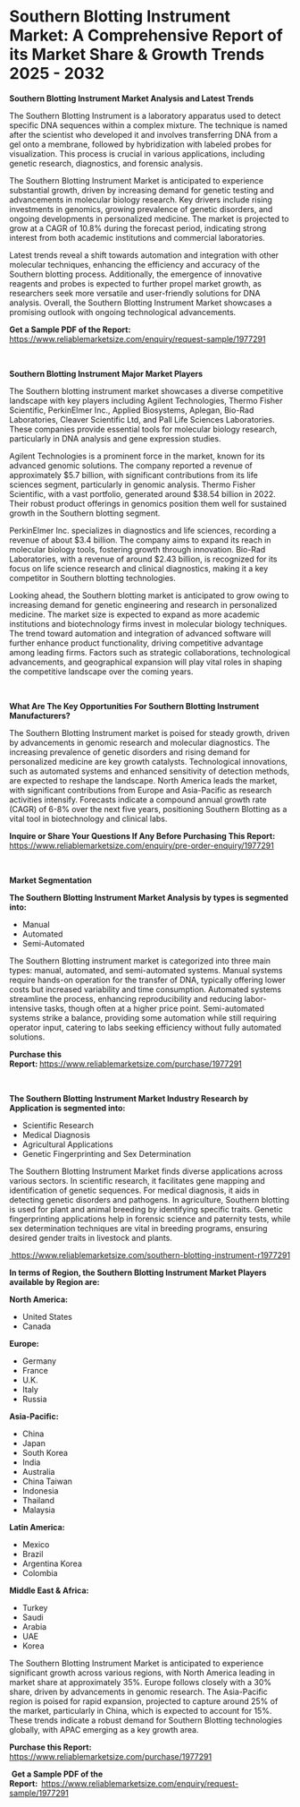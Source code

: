 <p><h1>Southern Blotting Instrument Market: A Comprehensive Report of its Market Share & Growth Trends 2025 - 2032</h1></p><p><strong>Southern Blotting Instrument Market Analysis and Latest Trends</strong></p>
<p><p>The Southern Blotting Instrument is a laboratory apparatus used to detect specific DNA sequences within a complex mixture. The technique is named after the scientist who developed it and involves transferring DNA from a gel onto a membrane, followed by hybridization with labeled probes for visualization. This process is crucial in various applications, including genetic research, diagnostics, and forensic analysis.</p><p>The Southern Blotting Instrument Market is anticipated to experience substantial growth, driven by increasing demand for genetic testing and advancements in molecular biology research. Key drivers include rising investments in genomics, growing prevalence of genetic disorders, and ongoing developments in personalized medicine. The market is projected to grow at a CAGR of 10.8% during the forecast period, indicating strong interest from both academic institutions and commercial laboratories.</p><p>Latest trends reveal a shift towards automation and integration with other molecular techniques, enhancing the efficiency and accuracy of the Southern blotting process. Additionally, the emergence of innovative reagents and probes is expected to further propel market growth, as researchers seek more versatile and user-friendly solutions for DNA analysis. Overall, the Southern Blotting Instrument Market showcases a promising outlook with ongoing technological advancements.</p></p>
<p><strong>Get a Sample PDF of the Report:&nbsp;</strong> <a href="https://www.reliablemarketsize.com/enquiry/request-sample/1977291?utm_campaign=2176&utm_medium=2&utm_source=Github&utm_content=ia&utm_term=12042025&utm_id=southern-blotting-instrument">https://www.reliablemarketsize.com/enquiry/request-sample/1977291</a></p>
<p>&nbsp;</p>
<p><strong>Southern Blotting Instrument Major Market Players</strong></p>
<p><p>The Southern blotting instrument market showcases a diverse competitive landscape with key players including Agilent Technologies, Thermo Fisher Scientific, PerkinElmer Inc., Applied Biosystems, Aplegan, Bio-Rad Laboratories, Cleaver Scientific Ltd, and Pall Life Sciences Laboratories. These companies provide essential tools for molecular biology research, particularly in DNA analysis and gene expression studies.</p><p>Agilent Technologies is a prominent force in the market, known for its advanced genomic solutions. The company reported a revenue of approximately $5.7 billion, with significant contributions from its life sciences segment, particularly in genomic analysis. Thermo Fisher Scientific, with a vast portfolio, generated around $38.54 billion in 2022. Their robust product offerings in genomics position them well for sustained growth in the Southern blotting segment.</p><p>PerkinElmer Inc. specializes in diagnostics and life sciences, recording a revenue of about $3.4 billion. The company aims to expand its reach in molecular biology tools, fostering growth through innovation. Bio-Rad Laboratories, with a revenue of around $2.43 billion, is recognized for its focus on life science research and clinical diagnostics, making it a key competitor in Southern blotting technologies.</p><p>Looking ahead, the Southern blotting market is anticipated to grow owing to increasing demand for genetic engineering and research in personalized medicine. The market size is expected to expand as more academic institutions and biotechnology firms invest in molecular biology techniques. The trend toward automation and integration of advanced software will further enhance product functionality, driving competitive advantage among leading firms. Factors such as strategic collaborations, technological advancements, and geographical expansion will play vital roles in shaping the competitive landscape over the coming years.</p></p>
<p>&nbsp;</p>
<p><strong>What Are The Key Opportunities For Southern Blotting Instrument Manufacturers?</strong></p>
<p><p>The Southern Blotting Instrument market is poised for steady growth, driven by advancements in genomic research and molecular diagnostics. The increasing prevalence of genetic disorders and rising demand for personalized medicine are key growth catalysts. Technological innovations, such as automated systems and enhanced sensitivity of detection methods, are expected to reshape the landscape. North America leads the market, with significant contributions from Europe and Asia-Pacific as research activities intensify. Forecasts indicate a compound annual growth rate (CAGR) of 6-8% over the next five years, positioning Southern Blotting as a vital tool in biotechnology and clinical labs.</p></p>
<p><strong>Inquire or Share Your Questions If Any Before Purchasing This Report:</strong> <a href="https://www.reliablemarketsize.com/enquiry/pre-order-enquiry/1977291?utm_campaign=2176&utm_medium=2&utm_source=Github&utm_content=ia&utm_term=12042025&utm_id=southern-blotting-instrument">https://www.reliablemarketsize.com/enquiry/pre-order-enquiry/1977291</a></p>
<p>&nbsp;</p>
<p><strong>Market Segmentation</strong></p>
<p><strong>The Southern Blotting Instrument Market Analysis by types is segmented into:</strong></p>
<p><ul><li>Manual</li><li>Automated</li><li>Semi-Automated</li></ul></p>
<p><p>The Southern Blotting instrument market is categorized into three main types: manual, automated, and semi-automated systems. Manual systems require hands-on operation for the transfer of DNA, typically offering lower costs but increased variability and time consumption. Automated systems streamline the process, enhancing reproducibility and reducing labor-intensive tasks, though often at a higher price point. Semi-automated systems strike a balance, providing some automation while still requiring operator input, catering to labs seeking efficiency without fully automated solutions.</p></p>
<p><strong>Purchase this Report:&nbsp;</strong><a href="https://www.reliablemarketsize.com/purchase/1977291?utm_campaign=2176&utm_medium=2&utm_source=Github&utm_content=ia&utm_term=12042025&utm_id=southern-blotting-instrument">https://www.reliablemarketsize.com/purchase/1977291</a></p>
<p>&nbsp;</p>
<p><strong>The Southern Blotting Instrument Market Industry Research by Application is segmented into:</strong></p>
<p><ul><li>Scientific Research</li><li>Medical Diagnosis</li><li>Agricultural Applications</li><li>Genetic Fingerprinting and Sex Determination</li></ul></p>
<p><p>The Southern Blotting Instrument Market finds diverse applications across various sectors. In scientific research, it facilitates gene mapping and identification of genetic sequences. For medical diagnosis, it aids in detecting genetic disorders and pathogens. In agriculture, Southern blotting is used for plant and animal breeding by identifying specific traits. Genetic fingerprinting applications help in forensic science and paternity tests, while sex determination techniques are vital in breeding programs, ensuring desired gender traits in livestock and plants.</p></p>
<p><a href="https://www.reliablemarketsize.com/southern-blotting-instrument-r1977291?utm_campaign=2176&utm_medium=2&utm_source=Github&utm_content=ia&utm_term=12042025&utm_id=southern-blotting-instrument">&nbsp;https://www.reliablemarketsize.com/southern-blotting-instrument-r1977291</a></p>
<p><strong>In terms of Region, the Southern Blotting Instrument Market Players available by Region are:</strong></p>
<p>
    <p> <strong> North America: </strong>
        <ul>
            <li>United States</li>
            <li>Canada</li>
        </ul>
        </p> 
    <p> <strong> Europe: </strong>
        <ul>
            <li>Germany</li>
            <li>France</li>
            <li>U.K.</li>
            <li>Italy</li>
            <li>Russia</li>
        </ul>
        </p> 
    <p> <strong> Asia-Pacific: </strong>
        <ul>
            <li>China</li>
            <li>Japan</li>
            <li>South Korea</li>
            <li>India</li>
            <li>Australia</li>
            <li>China Taiwan</li>
            <li>Indonesia</li>
            <li>Thailand</li>
            <li>Malaysia</li>
        </ul>
        </p> 
    <p> <strong> Latin America: </strong>
        <ul>
            <li>Mexico</li>
            <li>Brazil</li>
            <li>Argentina Korea</li>
            <li>Colombia</li>
        </ul>
        </p> 
    <p> <strong> Middle East & Africa: </strong>
        <ul>
            <li>Turkey</li>
            <li>Saudi</li>
            <li>Arabia</li>
            <li>UAE</li>
            <li>Korea</li>
        </ul>
    </p>
    </p>
<p><p>The Southern Blotting Instrument Market is anticipated to experience significant growth across various regions, with North America leading in market share at approximately 35%. Europe follows closely with a 30% share, driven by advancements in genomic research. The Asia-Pacific region is poised for rapid expansion, projected to capture around 25% of the market, particularly in China, which is expected to account for 15%. These trends indicate a robust demand for Southern Blotting technologies globally, with APAC emerging as a key growth area.</p></p>
<p><strong>Purchase this Report: </strong><a href="https://www.reliablemarketsize.com/purchase/1977291?utm_campaign=2176&utm_medium=2&utm_source=Github&utm_content=ia&utm_term=12042025&utm_id=southern-blotting-instrument">https://www.reliablemarketsize.com/purchase/1977291</a></p>
<p>&nbsp;<strong>Get a Sample PDF of the Report:&nbsp;&nbsp;</strong><a href="https://www.reliablemarketsize.com/enquiry/request-sample/1977291?utm_campaign=2176&utm_medium=2&utm_source=Github&utm_content=ia&utm_term=12042025&utm_id=southern-blotting-instrument">https://www.reliablemarketsize.com/enquiry/request-sample/1977291</a></p>
<p><strong></strong></p>
<p><p></p><p></p><p></p></p>